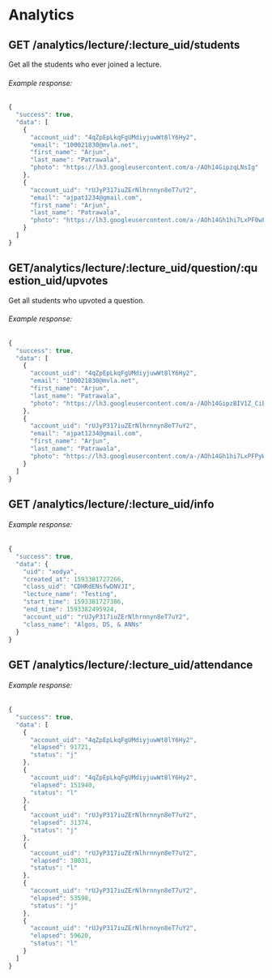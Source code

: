 # Analytics

## GET /analytics/lecture/:lecture_uid/students

Get all the students who ever joined a lecture.

###### Example response:

```javascript
{
  "success": true,
  "data": [
    {
      "account_uid": "4qZpEpLkqFgUMdiyjuwWt8lY6Hy2",
      "email": "100021830@mvla.net",
      "first_name": "Arjun",
      "last_name": "Patrawala",
      "photo": "https://lh3.googleusercontent.com/a-/AOh14GipzqLNsIg"
    },
    {
      "account_uid": "rUJyP317iuZErNlhrnnyn8eT7uY2",
      "email": "ajpat1234@gmail.com",
      "first_name": "Arjun",
      "last_name": "Patrawala",
      "photo": "https://lh3.googleusercontent.com/a-/AOh14Gh1hi7LxPF0wFC8OM1j2xg"
    }
  ]
}
```

## GET/analytics/lecture/:lecture_uid/question/:question_uid/upvotes

Get all students who upvoted a question.

###### Example response:

```javascript
{
  "success": true,
  "data": [
    {
      "account_uid": "4qZpEpLkqFgUMdiyjuwWt8lY6Hy2",
      "email": "100021830@mvla.net",
      "first_name": "Arjun",
      "last_name": "Patrawala",
      "photo": "https://lh3.googleusercontent.com/a-/AOh14GipzBIV1Z_CibwcQGhgliehct5g"
    },
    {
      "account_uid": "rUJyP317iuZErNlhrnnyn8eT7uY2",
      "email": "ajpat1234@gmail.com",
      "first_name": "Arjun",
      "last_name": "Patrawala",
      "photo": "https://lh3.googleusercontent.com/a-/AOh14Gh1hi7LxPFPyWG2xg"
    }
  ]
}
```

## GET /analytics/lecture/:lecture_uid/info

###### Example response:

```javascript
{
  "success": true,
  "data": {
    "uid": "xodya",
    "created_at": 1593381727266,
    "class_uid": "CDHRdENsfwDNVJI",
    "lecture_name": "Testing",
    "start_time": 1593381727386,
    "end_time": 1593382495924,
    "account_uid": "rUJyP317iuZErNlhrnnyn8eT7uY2",
    "class_name": "Algos, DS, & ANNs"
  }
}
```

## GET /analytics/lecture/:lecture_uid/attendance

###### Example response:

```javascript
{
  "success": true,
  "data": [
    {
      "account_uid": "4qZpEpLkqFgUMdiyjuwWt8lY6Hy2",
      "elapsed": 91721,
      "status": "j"
    },
    {
      "account_uid": "4qZpEpLkqFgUMdiyjuwWt8lY6Hy2",
      "elapsed": 151940,
      "status": "l"
    },
    {
      "account_uid": "rUJyP317iuZErNlhrnnyn8eT7uY2",
      "elapsed": 31374,
      "status": "j"
    },
    {
      "account_uid": "rUJyP317iuZErNlhrnnyn8eT7uY2",
      "elapsed": 38031,
      "status": "l"
    },
    {
      "account_uid": "rUJyP317iuZErNlhrnnyn8eT7uY2",
      "elapsed": 53598,
      "status": "j"
    },
    {
      "account_uid": "rUJyP317iuZErNlhrnnyn8eT7uY2",
      "elapsed": 59620,
      "status": "l"
    }
  ]
}
```